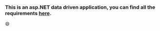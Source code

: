 ### This is an asp.NET data driven application, you can find all the requirements [here](https://github.com/xhefribala/DataDriven_Survey_App/blob/main/Requirements.pdf).

😄
